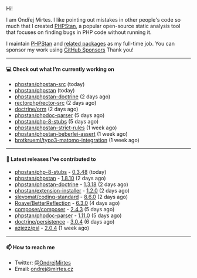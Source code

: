 Hi!

I am Ondřej Mirtes. I like pointing out mistakes in other people's code so much that I created [PHPStan](https://phpstan.org/), a popular open-source static analysis tool that focuses on finding bugs in PHP code without running it.

I maintain [PHPStan](https://github.com/phpstan/phpstan) and [related packages](https://github.com/phpstan/) as my full-time job. You can sponsor my work using [GitHub Sponsors](https://github.com/sponsors/ondrejmirtes) Thank you!

---

#### 💻 Check out what I'm currently working on

- [phpstan/phpstan-src](https://github.com/phpstan/phpstan-src) (today)
- [phpstan/phpstan](https://github.com/phpstan/phpstan) (today)
- [phpstan/phpstan-doctrine](https://github.com/phpstan/phpstan-doctrine) (2 days ago)
- [rectorphp/rector-src](https://github.com/rectorphp/rector-src) (2 days ago)
- [doctrine/orm](https://github.com/doctrine/orm) (2 days ago)
- [phpstan/phpdoc-parser](https://github.com/phpstan/phpdoc-parser) (5 days ago)
- [phpstan/php-8-stubs](https://github.com/phpstan/php-8-stubs) (5 days ago)
- [phpstan/phpstan-strict-rules](https://github.com/phpstan/phpstan-strict-rules) (1 week ago)
- [phpstan/phpstan-beberlei-assert](https://github.com/phpstan/phpstan-beberlei-assert) (1 week ago)
- [brotkrueml/typo3-matomo-integration](https://github.com/brotkrueml/typo3-matomo-integration) (1 week ago)

---

#### 🔭 Latest releases I've contributed to

- [phpstan/php-8-stubs](https://github.com/phpstan/php-8-stubs) - [0.3.48](https://github.com/phpstan/php-8-stubs/releases/tag/0.3.48) (today)
- [phpstan/phpstan](https://github.com/phpstan/phpstan) - [1.8.10](https://github.com/phpstan/phpstan/releases/tag/1.8.10) (2 days ago)
- [phpstan/phpstan-doctrine](https://github.com/phpstan/phpstan-doctrine) - [1.3.18](https://github.com/phpstan/phpstan-doctrine/releases/tag/1.3.18) (2 days ago)
- [phpstan/extension-installer](https://github.com/phpstan/extension-installer) - [1.2.0](https://github.com/phpstan/extension-installer/releases/tag/1.2.0) (2 days ago)
- [slevomat/coding-standard](https://github.com/slevomat/coding-standard) - [8.6.0](https://github.com/slevomat/coding-standard/releases/tag/8.6.0) (2 days ago)
- [Roave/BetterReflection](https://github.com/Roave/BetterReflection) - [6.3.0](https://github.com/Roave/BetterReflection/releases/tag/6.3.0) (4 days ago)
- [composer/composer](https://github.com/composer/composer) - [2.4.3](https://github.com/composer/composer/releases/tag/2.4.3) (5 days ago)
- [phpstan/phpdoc-parser](https://github.com/phpstan/phpdoc-parser) - [1.11.0](https://github.com/phpstan/phpdoc-parser/releases/tag/1.11.0) (5 days ago)
- [doctrine/persistence](https://github.com/doctrine/persistence) - [3.0.4](https://github.com/doctrine/persistence/releases/tag/3.0.4) (6 days ago)
- [azjezz/psl](https://github.com/azjezz/psl) - [2.0.4](https://github.com/azjezz/psl/releases/tag/2.0.4) (1 week ago)

---

#### 📫 How to reach me

- Twitter: [@OndrejMirtes](https://twitter.com/ondrejmirtes)
- Email: [ondrej@mirtes.cz](mailto:ondrej@mirtes.cz)
